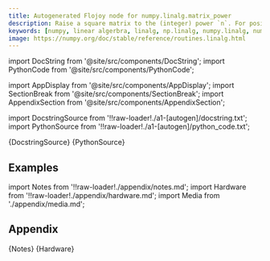 ```yaml
---
title: Autogenerated Flojoy node for numpy.linalg.matrix_power
description: Raise a square matrix to the (integer) power `n`. For positive integers `n`, the power is computed by repeated matrix squarings and matrix multiplications. If ``n == 0``, the identity matrix of the same shape as M is returned. If ``n < 0``, the inverse is computed and then raised to the ``abs(n)``.  .. note Stacks of object matrices are not currently supported.
keywords: [numpy, linear algerbra, linalg, np.linalg, numpy.linalg, numpy.linalg.matrix_power]
image: https://numpy.org/doc/stable/reference/routines.linalg.html
---
```


[//]: # (Custom component imports)

import DocString from '@site/src/components/DocString';
import PythonCode from '@site/src/components/PythonCode';

import AppDisplay from '@site/src/components/AppDisplay';
import SectionBreak from '@site/src/components/SectionBreak';
import AppendixSection from '@site/src/components/AppendixSection';

[//]: # (Docstring)

import DocstringSource from '!!raw-loader!./a1-[autogen]/docstring.txt';
import PythonSource from '!!raw-loader!./a1-[autogen]/python_code.txt';


<DocString>{DocstringSource}</DocString>
<PythonCode GLink='NUMPY/linalg/MATRIX_POWER/MATRIX_POWER.py'>{PythonSource}</PythonCode>


<SectionBreak />

    

[//]: # (Examples)

## Examples

<AppDisplay 
  GLink='NUMPY/linalg/MATRIX_POWER'
  nodeLabel='MATRIX_POWER'>
</AppDisplay>

<SectionBreak />

    

[//]: # (Appendix)

import Notes from '!!raw-loader!./appendix/notes.md';
import Hardware from '!!raw-loader!./appendix/hardware.md';
import Media from './appendix/media.md';

## Appendix

<AppendixSection index={0} folderPath='nodes/NUMPY/linalg/MATRIX_POWER/appendix/'>{Notes}</AppendixSection>
<AppendixSection index={1} folderPath='nodes/NUMPY/linalg/MATRIX_POWER/appendix/'>{Hardware}</AppendixSection>
<AppendixSection index={2} folderPath='nodes/NUMPY/linalg/MATRIX_POWER/appendix/'><Media/></AppendixSection>


